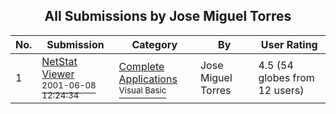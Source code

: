 ﻿<div align="center">

## All Submissions by Jose Miguel Torres

</div>

No.  | Submission | Category | By   | User Rating
---- | ---------- | -------- | ---- | -----------
1 | [NetStat Viewer<br /><sup>2001-06-08 12:24:34</sup>](https://github.com/Planet-Source-Code/jose-miguel-torres-netstat-viewer__1-23882) | [Complete Applications<br /><sup>Visual Basic</sup>](../ByCategory/complete-applications__1-27.md) | Jose Miguel Torres | 4.5 (54 globes from 12 users)
